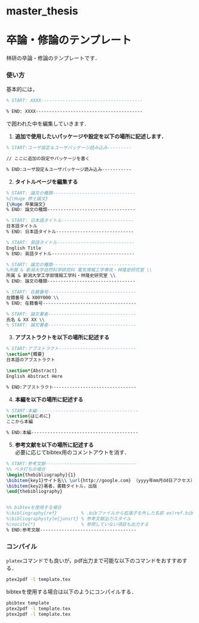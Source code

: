 # master_thesis

# 卒論・修論のテンプレート

林研の卒論・修論のテンプレートです．

### 使い方
基本的には，
```tex
% START: XXXX--------------------------------------

% END: XXXX----------------------------------------
```
で囲われた中を編集していきます．  

1. **追加で使用したいパッケージや設定を以下の場所に記述します．**
```tex
% START:ユーザ設定＆ユーザパッケージ読み込み---------

// ここに追加の設定やパッケージを書く

% END:ユーザ設定＆ユーザパッケージ読み込み-----------
```

2. **タイトルページを編集する**
```tex
% START: 論文の種類-------------------------------
%{\Huge 修士論文}
{\Huge 卒業論文}
% END: 論文の種類---------------------------------

% START: 日本語タイトル---------------------------
日本語タイトル
% END: 日本語タイトル-----------------------------

% START: 英語タイトル-----------------------------
English Title
% END: 英語タイトル-------------------------------

% START: 論文の種類-------------------------------
%所属 & 新潟大学自然科学研究科 電気情報工学専攻・林隆史研究室 \\
所属 & 新潟大学工学部情報工学科・林隆史研究室 \\
% END: 論文の種類---------------------------------

% START: 在籍番号---------------------------------
在籍番号 & X00Y000 \\
% END: 在籍番号-----------------------------------

% START: 論文著者---------------------------------
氏名 & XX XX \\
% START: 論文著者---------------------------------
```
3. **アブストラクトを以下の場所に記述する**
```tex
% START:アブストラクト-----------------------------
\section*{概要}
日本語のアブストラクト

\section*{Abstract}
English Abstract Here

% END:アブストラクト-------------------------------
```

4. **本編を以下の場所に記述する**
```tex
% START:本編--------------------------------------
\section{はじめに}
ここから本編

% END:本編----------------------------------------
```

5. **参考文献を以下の場所に記述する**  
必要に応じてbibtex用のコメントアウトを消す．
```tex
% START:参考文献----------------------------------
%% ベタ打ちの場合
\begin{thebibliography}{1}
\bibitem{key1}サイト名\\ \url{http://google.com} （yyyy年mm月dd日アクセス） % ウェブサイトの場合
\bibitem{key2}著者，書籍タイトル，出版                                      % 書籍，論文の場合
\end{thebibliography}


%% bibtexを使用する場合
%\bibliography{ref}         % .bibファイルから拡張子を外した名前 ex)ref.bib
%\bibliographystyle{junsrt} % 参考文献出力スタイル
%\nocite{*}                 % 参照していない項目も出力する
% END:参考文献------------------------------------
```

### コンパイル
```platex```コマンドでも良いが，pdf出力まで可能な以下のコマンドをおすすめする．
```sh
ptex2pdf -l template.tex
```

bibtexを使用する場合は以下のようにコンパイルする．
```sh
pbibtex template
ptex2pdf -l template.tex
ptex2pdf -l template.tex
```
